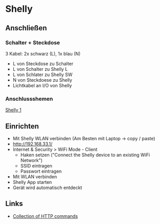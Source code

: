 # Shelly

## Anschließen

### Schalter + Steckdose

3 Kabel: 2x schwarz (L), 1x blau (N)

- L von Steckdose zu Schalter
- L von Schalter zu Shelly L
- L von Schlater zu Shelly SW
- N von Steckdoese zu Shelly
- Lichtkabel an I/O von Shelly

### Anschlussshemen

[Shelly 1](https://www.shelly-support.eu/lexikon/index.php?entry/31-anschlussschemen-shelly-1/)

## Einrichten

- Mit Shelly WLAN verbinden (Am Besten mit Laptop -> copy / paste)
- http://192.168.33.1/
- Internet & Security > WiFi Mode - Client
    * Haken setzen ("Connect the Shelly device to an existing WiFi Network")
    * SSID eintragen
    * Passwort eintragen
- Mit WLAN verbinden
- Shelly App starten
- Gerät wird automatisch entdeckt

## Links

- [Collection of HTTP commands](https://www.shelly-support.eu/forum/index.php?thread/775-collection-of-http-commands/)
